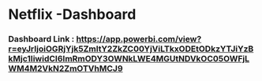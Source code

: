 # Netflix -Dashboard

### Dashboard Link : https://app.powerbi.com/view?r=eyJrIjoiOGRjYjk5ZmItY2ZkZC00YjViLTkxODEtODkzYTJiYzBkMjc1IiwidCI6ImRmODY3OWNkLWE4MGUtNDVkOC05OWFjLWM4M2VkN2ZmOTVhMCJ9

